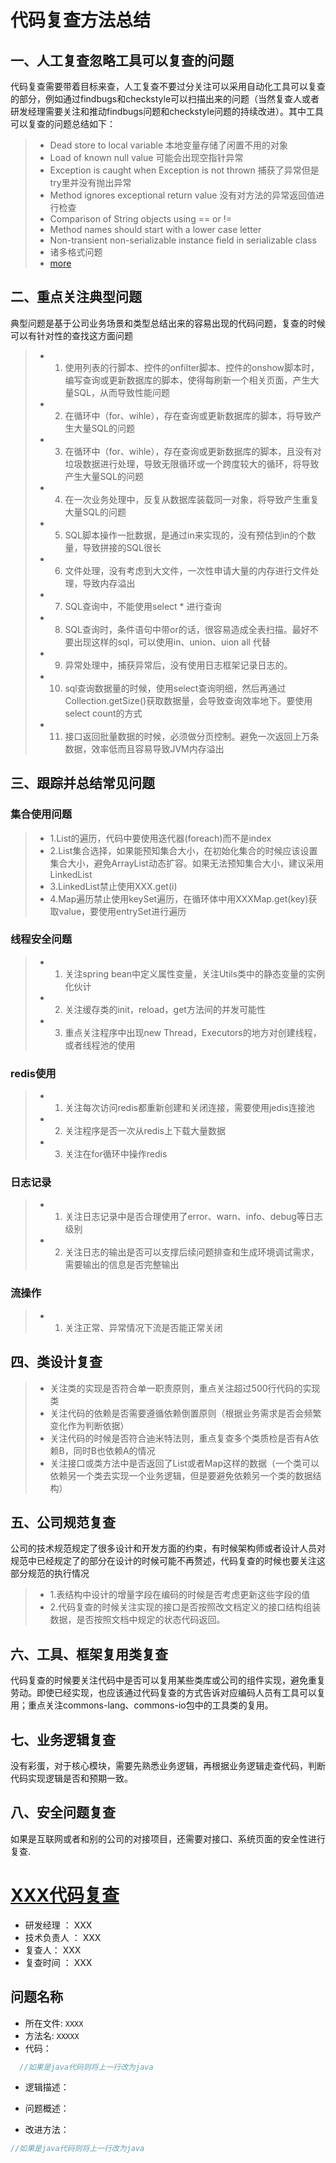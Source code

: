 ﻿# 代码复查方法总结
## 一、人工复查忽略工具可以复查的问题
代码复查需要带着目标来查，人工复查不要过分关注可以采用自动化工具可以复查的部分，例如通过findbugs和checkstyle可以扫描出来的问题（当然复查人或者研发经理需要关注和推动findbugs问题和checkstyle问题的持续改进）。其中工具可以复查的问题总结如下：
> - Dead store to local variable 本地变量存储了闲置不用的对象
> - Load of known null value 可能会出现空指针异常
> - Exception is caught when Exception is not thrown 捕获了异常但是try里并没有抛出异常
> - Method ignores exceptional return value 没有对方法的异常返回值进行检查
> - Comparison of String objects using == or !=
> - Method names should start with a lower case letter
> - Non-transient non-serializable instance field in serializable class
> - 诸多格式问题
> - [more](http://blog.csdn.net/aya19880214/article/details/42551903)

## 二、重点关注典型问题
典型问题是基于公司业务场景和类型总结出来的容易出现的代码问题，复查的时候可以有针对性的查找这方面问题

> - 1. 使用列表的行脚本、控件的onfilter脚本、控件的onshow脚本时，编写查询或更新数据库的脚本，使得每刷新一个相关页面，产生大量SQL，从而导致性能问题
> - 2. 在循环中（for、wihle），存在查询或更新数据库的脚本，将导致产生大量SQL的问题
> - 3. 在循环中（for、wihle），存在查询或更新数据库的脚本，且没有对垃圾数据进行处理，导致无限循环或一个跨度较大的循环，将导致产生大量SQL的问题
> - 4. 在一次业务处理中，反复从数据库装载同一对象，将导致产生重复大量SQL的问题
> - 5. SQL脚本操作一批数据，是通过in来实现的，没有预估到in的个数量，导致拼接的SQL很长
> - 6. 文件处理，没有考虑到大文件，一次性申请大量的内存进行文件处理，导致内存溢出
> - 7. SQL查询中，不能使用select * 进行查询
> - 8. SQL查询时，条件语句中带or的话，很容易造成全表扫描。最好不要出现这样的sql，可以使用in、union、uion all 代替
> - 9. 异常处理中，捕获异常后，没有使用日志框架记录日志的。
> - 10. sql查询数据量的时候，使用select查询明细，然后再通过Collection.getSize()获取数据量，会导致查询效率地下。要使用select count的方式
> - 11. 接口返回批量数据的时候，必须做分页控制。避免一次返回上万条数据，效率低而且容易导致JVM内存溢出

## 三、跟踪并总结常见问题
### 集合使用问题
> - 1.List的遍历，代码中要使用迭代器(foreach)而不是index
> - 2.List集合选择，如果能预知集合大小，在初始化集合的时候应该设置集合大小，避免ArrayList动态扩容。如果无法预知集合大小，建议采用LinkedList
> - 3.LinkedList禁止使用XXX.get(i)
> - 4.Map遍历禁止使用keySet遍历，在循环体中用XXXMap.get(key)获取value，要使用entrySet进行遍历

### 线程安全问题
> - 1. 关注spring bean中定义属性变量，关注Utils类中的静态变量的实例化伙计
> - 2. 关注缓存类的init，reload，get方法间的并发可能性
> - 3. 重点关注程序中出现new Thread，Executors的地方对创建线程，或者线程池的使用


### redis使用
> - 1. 关注每次访问redis都重新创建和关闭连接，需要使用jedis连接池
> - 2. 关注程序是否一次从redis上下载大量数据
> - 3. 关注在for循环中操作redis

### 日志记录
> - 1. 关注日志记录中是否合理使用了error、warn、info、debug等日志级别
> - 2. 关注日志的输出是否可以支撑后续问题排查和生成环境调试需求，需要输出的信息是否完整输出

### 流操作
> - 1. 关注正常、异常情况下流是否能正常关闭

### 

## 四、类设计复查

> - 关注类的实现是否符合单一职责原则，重点关注超过500行代码的实现类
> - 关注代码的依赖是否需要遵循依赖倒置原则（根据业务需求是否会频繁变化作为判断依据）
> - 关注代码的时候是否符合迪米特法则，重点复查多个类质检是否有A依赖B，同时B也依赖A的情况
> - 关注接口或类方法中是否返回了List或者Map这样的数据（一个类可以依赖另一个类去实现一个业务逻辑，但是要避免依赖另一个类的数据结构）


## 五、公司规范复查
公司的技术规范规定了很多设计和开发方面的约束，有时候架构师或者设计人员对规范中已经规定了的部分在设计的时候可能不再赘述，代码复查的时候也要关注这部分规范的执行情况

> - 1.表结构中设计的增量字段在编码的时候是否考虑更新这些字段的值
> - 2.代码复查的时候关注实现的接口是否按照改文档定义的接口结构组装数据，是否按照文档中规定的状态代码返回。

## 六、工具、框架复用类复查
代码复查的时候要关注代码中是否可以复用某些类库或公司的组件实现，避免重复劳动。即使已经实现，也应该通过代码复查的方式告诉对应编码人员有工具可以复用；重点关注commons-lang、commons-io包中的工具类的复用。

## 七、业务逻辑复查
没有彩蛋，对于核心模块，需要先熟悉业务逻辑，再根据业务逻辑走查代码，判断代码实现逻辑是否和预期一致。

## 八、安全问题复查
如果是互联网或者和别的公司的对接项目，还需要对接口、系统页面的安全性进行复查.





# [XXX代码复查](http://项目的git地址)

- 研发经理 ： XXX
- 技术负责人 ： XXX
- 复查人： XXX
- 复查时间 ： XXX

## 问题名称

- 所在文件: `XXXX`
- 方法名: `XXXXX`
- 代码：

```javascript
  //如果是java代码则将上一行改为java
```

- 逻辑描述：

- 问题概述：

- 改进方法：

```javascript
//如果是java代码则将上一行改为java
```



